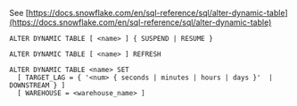 See [https://docs.snowflake.com/en/sql-reference/sql/alter-dynamic-table](https://docs.snowflake.com/en/sql-reference/sql/alter-dynamic-table)
```
ALTER DYNAMIC TABLE [ <name> ] { SUSPEND | RESUME }

ALTER DYNAMIC TABLE [ <name> ] REFRESH

ALTER DYNAMIC TABLE <name> SET
  [ TARGET_LAG = { '<num> { seconds | minutes | hours | days }'  | DOWNSTREAM } ]
  [ WAREHOUSE = <warehouse_name> ]
```
